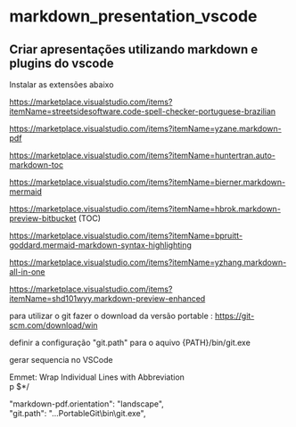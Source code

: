# markdown_presentation_vscode

## Criar apresentações utilizando markdown e plugins do vscode

Instalar as extensões abaixo

https://marketplace.visualstudio.com/items?itemName=streetsidesoftware.code-spell-checker-portuguese-brazilian

https://marketplace.visualstudio.com/items?itemName=yzane.markdown-pdf

https://marketplace.visualstudio.com/items?itemName=huntertran.auto-markdown-toc

https://marketplace.visualstudio.com/items?itemName=bierner.markdown-mermaid

https://marketplace.visualstudio.com/items?itemName=hbrok.markdown-preview-bitbucket (TOC)

https://marketplace.visualstudio.com/items?itemName=bpruitt-goddard.mermaid-markdown-syntax-highlighting

https://marketplace.visualstudio.com/items?itemName=yzhang.markdown-all-in-one

https://marketplace.visualstudio.com/items?itemName=shd101wyy.markdown-preview-enhanced


para utilizar o git fazer o download da versão portable : https://git-scm.com/download/win

definir a configuração "git.path" para o aquivo {PATH}/bin/git.exe

gerar sequencia no VSCode

Emmet: Wrap Individual Lines with Abbreviation  
p $*/

"markdown-pdf.orientation": "landscape",   
"git.path": "...PortableGit\\bin\\git.exe",
    
